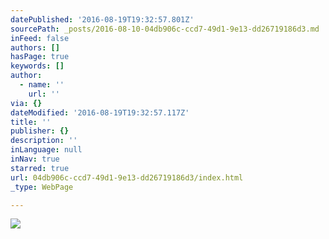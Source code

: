 ```yaml
---
datePublished: '2016-08-19T19:32:57.801Z'
sourcePath: _posts/2016-08-10-04db906c-ccd7-49d1-9e13-dd26719186d3.md
inFeed: false
authors: []
hasPage: true
keywords: []
author:
  - name: ''
    url: ''
via: {}
dateModified: '2016-08-19T19:32:57.117Z'
title: ''
publisher: {}
description: ''
inLanguage: null
inNav: true
starred: true
url: 04db906c-ccd7-49d1-9e13-dd26719186d3/index.html
_type: WebPage

---
```

![](https://the-grid-user-content.s3-us-west-2.amazonaws.com/329e189d-c37d-47d9-9af1-02c517052c42.jpg)